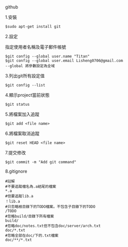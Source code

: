 #
github

1.安裝

```
$sudo apt-get install git
```

2.設定

指定使用者名稱及電子郵件帳號

```
$git config --global user.name "Titan"
$git config --global user.email Lisheng0706@gmail.com
--global 將參數設定為全域
```

3.列出git所有設定值

```
$git config --list
```

4.顯示project當前狀態

```
$git status
```

5.將檔案加入追蹤

```
$git add <file name>
```

6.將檔案取消追蹤

```
$git reset HEAD <file name>
```

7.提交修改

```
$git commit -m "Add git command"
```

8.gitignore

```
#註解
#不要追蹤檔名為.a結尾的檔案
*.a
#但要追蹤lib.a
！lib.a
#只忽略根目錄下的TODO檔案。不包含子目錄下的TODO
/TODO
#忽略build/目錄下所有檔案
build/
#忽略doc/notes.txt但不包含doc/server/arch.txt
doc/*.txt
#忽略全部在doc/下的.txt檔案
doc/**/*.txt
```
